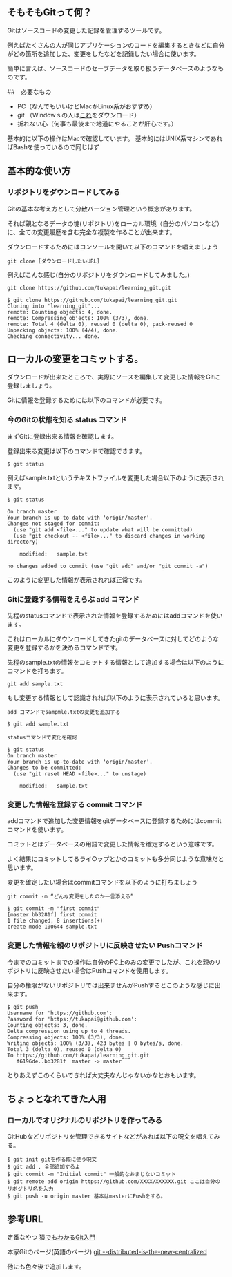 
## そもそもGitって何？

Gitはソースコードの変更した記録を管理するツールです。

例えばたくさんの人が同じアプリケーションのコードを編集するときなどに自分がどの箇所を追加した、変更をしたなどを記録したい場合に使います。

簡単に言えば、ソースコードのセーブデータを取り扱うデータベースのようなものです。

##　必要なもの

- PC（なんでもいいけどMacかLinux系がおすすめ）
- git （Windowｓの人は[これ](https://gitforwindows.org/)をダウンロード）
- 折れない心（何事も最後まで地道にやることが肝心です。）

基本的に以下の操作はMacで確認しています。
基本的にはUNIX系マシンであればBashを使っているので同じはず

## 基本的な使い方

### リポジトリをダウンロードしてみる

Gitの基本な考え方として分散バージョン管理という概念があります。

それば親となるデータの塊(リポジトリ)をローカル環境（自分のパソコンなど）に、全ての変更履歴を含む完全な複製を作ることが出来ます。

ダウンロードするためにはコンソールを開いて以下のコマンドを唱えましょう

```
git clone [ダウンロードしたいURL]
```

例えばこんな感じ(自分のリポジトリをダウンロードしてみました。)

```
git clone https://github.com/tukapai/learning_git.git

$ git clone https://github.com/tukapai/learning_git.git
Cloning into 'learning_git'...
remote: Counting objects: 4, done.
remote: Compressing objects: 100% (3/3), done.
remote: Total 4 (delta 0), reused 0 (delta 0), pack-reused 0
Unpacking objects: 100% (4/4), done.
Checking connectivity... done.
```


## ローカルの変更をコミットする。

ダウンロードが出来たところで、実際にソースを編集して変更した情報をGitに登録しましょう。

Gitに情報を登録するためには以下のコマンドが必要です。


### 今のGitの状態を知る status コマンド

まずGitに登録出来る情報を確認します。

登録出来る変更は以下のコマンドで確認できます。

```
$ git status
```

例えばsample.txtというテキストファイルを変更した場合以下のように表示されます。


```
$ git status

On branch master
Your branch is up-to-date with 'origin/master'.
Changes not staged for commit:
  (use "git add <file>..." to update what will be committed)
  (use "git checkout -- <file>..." to discard changes in working directory)

	modified:   sample.txt

no changes added to commit (use "git add" and/or "git commit -a")

```

このように変更した情報が表示されれば正常です。

### Gitに登録する情報をえらぶ add コマンド

先程のstatusコマンドで表示された情報を登録するためにはaddコマンドを使います。

これはローカルにダウンロードしてきたgitのデータベースに対してどのような変更を登録するかを決めるコマンドです。

先程のsample.txtの情報をコミットする情報として追加する場合は以下のようにコマンドを打ちます。

```
git add sample.txt
```

もし変更する情報として認識されれば以下のように表示されていると思います。

```
add コマンドでsampmle.txtの変更を追加する

$ git add sample.txt

statusコマンドで変化を確認

$ git status
On branch master
Your branch is up-to-date with 'origin/master'.
Changes to be committed:
  (use "git reset HEAD <file>..." to unstage)

	modified:   sample.txt

```

### 変更した情報を登録する commit コマンド

addコマンドで追加した変更情報をgitデータベースに登録するためにはcommitコマンドを使います。

コミットとはデータベースの用語で変更した情報を確定するという意味です。

よく結果にコミットしてるライ○ップとかのコミットも多分同じような意味だと思います。

変更を確定したい場合はcommitコマンドを以下のように打ちましょう

```
git commit -m “どんな変更をしたのか一言添える”
```

```
$ git commit -m "first commit"
[master bb3281f] first commit
1 file changed, 8 insertions(+)
create mode 100644 sample.txt
```

### 変更した情報を親のリポジトリに反映させたい Pushコマンド

今までのコミットまでの操作は自分のPC上のみの変更でしたが、これを親のリポジトリに反映させたい場合はPushコマンドを使用します。

自分の権限がないリポジトリでは出来ませんがPushするとこのような感じに出来ます。

```
$ git push
Username for 'https://github.com':
Password for 'https://tukapai@github.com':
Counting objects: 3, done.
Delta compression using up to 4 threads.
Compressing objects: 100% (3/3), done.
Writing objects: 100% (3/3), 423 bytes | 0 bytes/s, done.
Total 3 (delta 0), reused 0 (delta 0)
To https://github.com/tukapai/learning_git.git
   f6196de..bb3281f  master -> master
```

とりあえずこのくらいできれば大丈夫なんじゃないかなとおもいます。

## ちょっとなれてきた人用

### ローカルでオリジナルのリポジトリを作ってみる

GitHubなどリポジトリを管理できるサイトなどがあれば以下の呪文を唱えてみる。

```
$ git init gitを作る際に使う呪文
$ git add . 全部追加するよ
$ git commit -m "Initial commit" 一般的なおまじないコミット
$ git remote add origin https://github.com/XXXX/XXXXXX.git ここは自分のリポジトリ名を入力
$ git push -u origin master 基本はmasterにPushをする。
```

## 参考URL

定番なやつ
[猿でもわかるGit入門](https://backlog.com/ja/git-tutorial/)

本家Gitのページ(英語のページ)
[git --distributed-is-the-new-centralized](https://git-scm.com/)

他にも色々後で追加します。
